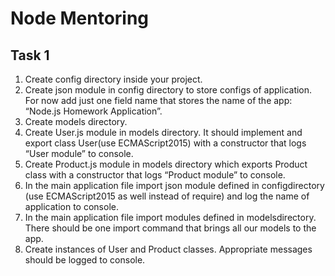 # Node Mentoring

## Task 1
1. Create ​config​​ directory inside your project.
2. Create ​json ​​module in ​config​​ directory to store configs of application. For now add just one field ​name ​​that stores the name of the app: ​“Node.js Homework Application”​.
3. Create ​models​​ directory.
4. Create ​User.js ​​module in ​models​​ directory. It should implement and export class ​User(​use ​​ECMAScript2015​​) with a ​constructor ​​that logs ​“User module”​ to console.
5. Create ​Product.js ​​module in ​models​​ directory which exports ​Product​​ class with a constructor​​ that logs ​“Product module”​ to console.
6. In the main application file import ​json ​​module defined in ​config ​​directory (​use ECMAScript2015​​ as well instead of ​require​​) and log the name of application to console.
7. In the main application file import modules defined in ​models ​​directory. There should be one ​import​​ command that brings all our models to the app.
8. Create instances of ​User​​ and ​Product​​ classes. Appropriate messages should be logged to console.
